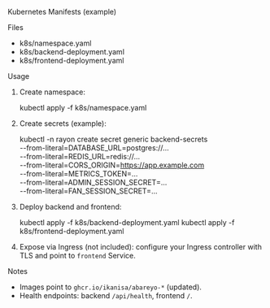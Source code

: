 Kubernetes Manifests (example)

Files
- k8s/namespace.yaml
- k8s/backend-deployment.yaml
- k8s/frontend-deployment.yaml

Usage
1. Create namespace:

   kubectl apply -f k8s/namespace.yaml

2. Create secrets (example):

   kubectl -n rayon create secret generic backend-secrets \
     --from-literal=DATABASE_URL=postgres://... \
     --from-literal=REDIS_URL=redis://... \
     --from-literal=CORS_ORIGIN=https://app.example.com \
     --from-literal=METRICS_TOKEN=... \
     --from-literal=ADMIN_SESSION_SECRET=... \
     --from-literal=FAN_SESSION_SECRET=...

3. Deploy backend and frontend:

   kubectl apply -f k8s/backend-deployment.yaml
   kubectl apply -f k8s/frontend-deployment.yaml

4. Expose via Ingress (not included): configure your Ingress controller with TLS and point to `frontend` Service.

Notes
- Images point to `ghcr.io/ikanisa/abareyo-*` (updated).
- Health endpoints: backend `/api/health`, frontend `/`.
